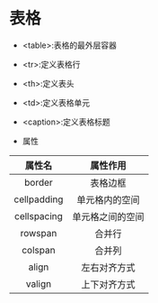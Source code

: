 # 表格

- \<table>:表格的最外层容器

- \<tr>:定义表格行

- \<th>:定义表头

- \<td>:定义表格单元

- \<caption>:定义表格标题

- 属性

|   属性名    |     属性作用     |
| :---------: | :--------------: |
|   border    |     表格边框     |
| cellpadding |  单元格内的空间  |
| cellspacing | 单元格之间的空间 |
|   rowspan   |      合并行      |
|   colspan   |      合并列      |
|    align    |   左右对齐方式   |
|   valign    |   上下对齐方式   |

